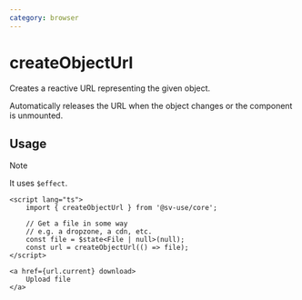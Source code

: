 ```yaml
---
category: browser
---
```


# createObjectUrl

Creates a reactive URL representing the given object.

Automatically releases the URL when the object changes or the component is
unmounted.

## Usage

> [!NOTE]
> It uses `$effect`.

```svelte
<script lang="ts">
    import { createObjectUrl } from '@sv-use/core';

    // Get a file in some way
    // e.g. a dropzone, a cdn, etc.
    const file = $state<File | null>(null);
    const url = createObjectUrl(() => file);
</script>

<a href={url.current} download>
    Upload file
</a>
```
